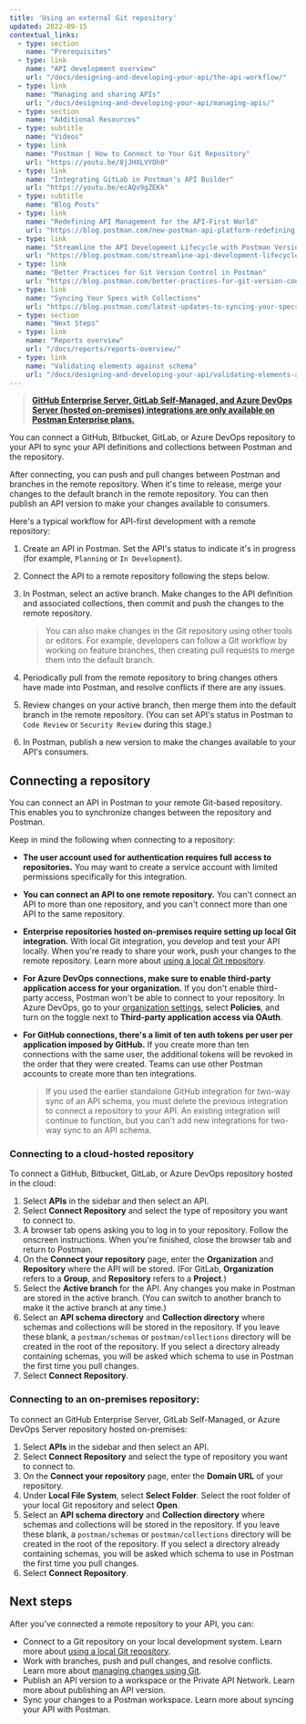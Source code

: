 ```yaml
---
title: 'Using an external Git repository'
updated: 2022-09-15
contextual_links:
  - type: section
    name: "Prerequisites"
  - type: link
    name: "API development overview"
    url: "/docs/designing-and-developing-your-api/the-api-workflow/"
  - type: link
    name: "Managing and sharing APIs"
    url: "/docs/designing-and-developing-your-api/managing-apis/"
  - type: section
    name: "Additional Resources"
  - type: subtitle
    name: "Videos"
  - type: link
    name: "Postman | How to Connect to Your Git Repository"
    url: "https://youtu.be/8jJHXLVYOh0"
  - type: link
    name: "Integrating GitLab in Postman's API Builder"
    url: "https://youtu.be/ecAQv9gZEKk"
  - type: subtitle
    name: "Blog Posts"
  - type: link
    name: "Redefining API Management for the API-First World"
    url: "https://blog.postman.com/new-postman-api-platform-redefining-api-management-for-api-first-world"
  - type: link
    name: "Streamline the API Development Lifecycle with Postman Version Control"
    url: "https://blog.postman.com/streamline-api-development-lifecycle-with-postman-version-control/"
  - type: link
    name: "Better Practices for Git Version Control in Postman"
    url: "https://blog.postman.com/better-practices-for-git-version-control-in-postman/"
  - type: link
    name: "Syncing Your Specs with Collections"
    url: "https://blog.postman.com/latest-updates-to-syncing-your-specs-with-collections/"
  - type: section
    name: "Next Steps"
  - type: link
    name: "Reports overview"
    url: "/docs/reports/reports-overview/"
  - type: link
    name: "Validating elements against schema"
    url: "/docs/designing-and-developing-your-api/validating-elements-against-schema/"
---
```


> __[GitHub Enterprise Server, GitLab Self-Managed, and Azure DevOps Server (hosted on-premises) integrations are only available on Postman Enterprise plans.](https://www.postman.com/pricing)__

You can connect a GitHub, Bitbucket, GitLab, or Azure DevOps repository to your API to sync your API definitions and collections between Postman and the repository.

After connecting, you can push and pull changes between Postman and branches in the remote repository. When it's time to release, merge your changes to the default branch in the remote repository. You can then publish an API version to make your changes available to consumers.

Here's a typical workflow for API-first development with a remote repository:

1. Create an API in Postman. Set the API's status to indicate it's in progress (for example, `Planning` or `In Development`).
1. Connect the API to a remote repository following the steps below.
1. In Postman, select an active branch. Make changes to the API definition and associated collections, then commit and push the changes to the remote repository.

    > You can also make changes in the Git repository using other tools or editors. For example, developers can follow a Git workflow by working on feature branches, then creating pull requests to merge them into the default branch.

1. Periodically pull from the remote repository to bring changes others have made into Postman, and resolve conflicts if there are any issues.
1. Review changes on your active branch, then merge them into the default branch in the remote repository. (You can set API's status in Postman to `Code Review` or `Security Review` during this stage.)
1. In Postman, publish a new version to make the changes available to your API's consumers.

## Connecting a repository

You can connect an API in Postman to your remote Git-based repository. This enables you to synchronize changes between the repository and Postman.

Keep in mind the following when connecting to a repository:

* **The user account used for authentication requires full access to repositories.** You may want to create a service account with limited permissions specifically for this integration.

* **You can connect an API to one remote repository.** You can't connect an API to more than one repository, and you can't connect more than one API to the same repository.

* **Enterprise repositories hosted on-premises require setting up local Git integration.** With local Git integration, you develop and test your API locally. When you're ready to share your work, push your changes to the remote repository. Learn more about [using a local Git repository](/docs/designing-and-developing-your-api/versioning-an-api/using-local-git-repo/).

* **For Azure DevOps connections, make sure to enable third-party application access for your organization.** If you don't enable third-party access, Postman won't be able to connect to your repository. In Azure DevOps, go to your [organization settings](https://docs.microsoft.com/en-us/azure/devops/organizations/accounts/change-application-access-policies?view=azure-devops), select **Policies**, and turn on the toggle next to **Third-party application access via OAuth**.

* **For GitHub connections, there's a limit of ten auth tokens per user per application imposed by GitHub.** If you create more than ten connections with the same user, the additional tokens will be revoked in the order that they were created. Teams can use other Postman accounts to create more than ten integrations.

    > If you used the earlier standalone GitHub integration for two-way sync of an API schema, you must delete the previous integration to connect a repository to your API. An existing integration will continue to function, but you can't add new integrations for two-way sync to an API schema.

### Connecting to a cloud-hosted repository

To connect a GitHub, Bitbucket, GitLab, or Azure DevOps repository hosted in the cloud:

1. Select **APIs** in the sidebar and then select an API.
1. Select **Connect Repository** and select the type of repository you want to connect to.
1. A browser tab opens asking you to log in to your repository. Follow the onscreen instructions. When you're finished, close the browser tab and return to Postman.
1. On the **Connect your repository** page, enter the **Organization** and **Repository** where the API will be stored. (For GitLab, **Organization** refers to a **Group**, and **Repository** refers to a **Project**.)
1. Select the **Active branch** for the API. Any changes you make in Postman are stored in the active branch. (You can switch to another branch to make it the active branch at any time.)
1. Select an **API schema directory** and **Collection directory** where schemas and collections will be stored in the repository. If you leave these blank, a `postman/schemas` or `postman/collections` directory will be created in the root of the repository. If you select a directory already containing schemas, you will be asked which schema to use in Postman the first time you pull changes.
1. Select **Connect Repository**.

<!-- TO DO: VERIFY STEPS, ADD SCREENSHOT -->

### Connecting to an on-premises repository:

To connect an GitHub Enterprise Server, GitLab Self-Managed, or Azure DevOps Server repository hosted on-premises:

1. Select **APIs** in the sidebar and then select an API.
1. Select **Connect Repository** and select the type of repository you want to connect to.
1. On the **Connect your repository** page, enter the **Domain URL** of your repository.
1. Under **Local File System**, select **Select Folder**. Select the root folder of your local Git repository and select **Open**.
1. Select an **API schema directory** and **Collection directory** where schemas and collections will be stored in the repository. If you leave these blank, a `postman/schemas` or `postman/collections` directory will be created in the root of the repository. If you select a directory already containing schemas, you will be asked which schema to use in Postman the first time you pull changes.
1. Select **Connect Repository**.

<!-- TO DO: VERIFY STEPS, ADD SCREENSHOT -->

## Next steps

After you've connected a remote repository to your API, you can:

<!-- TO DO: ADD LINKs -->

* Connect to a Git repository on your local development system. Learn more about [using a local Git repository](/docs/designing-and-developing-your-api/versioning-an-api/using-local-git-repo/).
* Work with branches, push and pull changes, and resolve conflicts. Learn more about [managing changes using Git](/docs/designing-and-developing-your-api/versioning-an-api/managing-git-changes/).
* Publish an API version to a workspace or the Private API Network. Learn more about publishing an API version.
* Sync your changes to a Postman workspace. Learn more about syncing your API with Postman.
